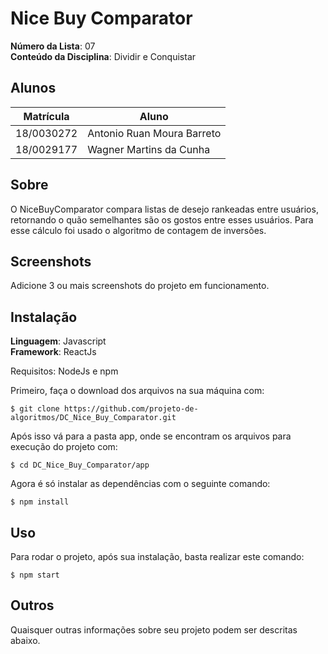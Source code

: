 # Nice Buy Comparator

**Número da Lista**: 07<br>
**Conteúdo da Disciplina**: Dividir e Conquistar<br>

## Alunos
|Matrícula | Aluno |
| -- | -- |
| 18/0030272 | Antonio Ruan Moura Barreto |
| 18/0029177 | Wagner Martins da Cunha |

## Sobre 
O NiceBuyComparator compara listas de desejo rankeadas entre usuários, retornando o quão semelhantes são os gostos entre esses usuários. Para esse cálculo foi usado o algoritmo de contagem de inversões.

## Screenshots
Adicione 3 ou mais screenshots do projeto em funcionamento.

## Instalação 
**Linguagem**: Javascript<br>
**Framework**: ReactJs<br>

Requisitos: NodeJs e npm

Primeiro, faça o download dos arquivos na sua máquina com:

```
$ git clone https://github.com/projeto-de-algoritmos/DC_Nice_Buy_Comparator.git
```

Após isso vá para a pasta app, onde se encontram os arquivos para execução do projeto com:

```
$ cd DC_Nice_Buy_Comparator/app
```

Agora é só instalar as dependências com o seguinte comando:

```
$ npm install
```


## Uso 

Para rodar o projeto, após sua instalação, basta realizar este comando:

```
$ npm start
```

## Outros 
Quaisquer outras informações sobre seu projeto podem ser descritas abaixo.




